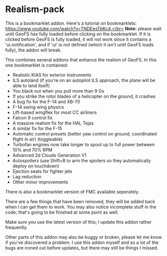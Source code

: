 # Realism-pack
This is a bookmarklet addon. Here's a tutorial on bookmarklets: https://www.youtube.com/watch?v=TNDEesTbKc4.</br>
**Note:** please wait until GeoFS has fully loaded before clicking on the bookmarklet. If it is clicked before GeoFS is fully loaded, it will not work since it contains a 'ui.notification', and if 'ui' is not defined (which it isn't until GeoFS loads fully), the addon will break.

This combines several addons that enhance the realism of GeoFS. In this one bookmarklet is contained:

- Realistic KIAS for exterior instruments
- ILS autoland (if you're on an autopilot ILS approach, the plane will be able to land itself)
- You black out when you pull more than 9 Gs
- If you strike the rotor blades of a helicopter on the ground, it crashes
- A bug fix for the F-14 and XB-70
- F-14 swing wing physics
- Lift-based wingflex for most CC airliners
- Falcon 9 control fix
- A massive realism fix for the HAL Tejas
- A similar fix for the F-15
- Automatic control presets (better yaw control on ground, coordinated flight in air) (toggleable)
- Turbofan engines now take longer to spool up to full power between 10% and 70% RPM
- Advanced 2d Clouds Generation V1
- Autospoilers (use Shift+B to arm the spoilers so they automatically deploy on touchdown)
- Ejection seats for fighter jets
- Lag reduction
- Other minor improvements

There is also a bookmarklet version of FMC available seperately.

There are a few things that have been removed, they will be added back when I can get them to work. You may also notice incomplete stuff in the code; that's going to be finished at some point as well.

Make sure you use the latest version of this; I update this addon rather frequently.

Other parts of this addon may also be buggy or broken, please let me know if you've discovered a problem. I use this addon myself and so a lot of the bugs are ironed out before updates, but there may still be things I missed.

